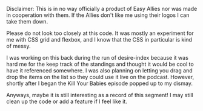 Disclaimer: This is in no way officially a product of Easy Allies nor was made in cooperation with them. If the Allies don't like me using their logos I can take them down. 

Please do not look too closely at this code. It was mostly an experiment for me with CSS grid and flexbox, and I know that the CSS in particular is kind of messy. 

I was working on this back during the run of desire-index because it was hard me for the keep track of the standings and thought it would be cool to have it referenced somewhere. I was also planning on letting you drag and drop the items on the list so they could use it live on the podcast. However, shortly after I began the Kill Your Babies episode popped up to my dismay.

Anyways, maybe it is still interesting as a record of this segment! I may still clean up the code or add a feature if I feel like it. 
